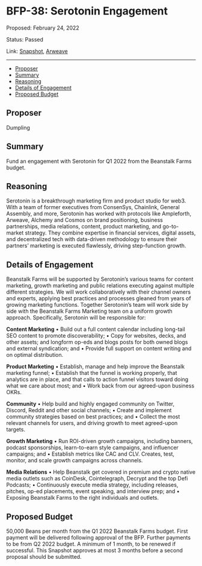 # BFP-38: Serotonin Engagement

Proposed: February 24, 2022

Status: Passed

Link: [Snapshot](https://snapshot.org/#/beanstalkfarms.eth/proposal/0xd48969fca0216576a46c1d5ce941249647ddcfd473fb194efcc81c6dca4ac0a0), [Arweave](https://arweave.net/bO8lUVrB7s23Lp4iE1GHJsuA8z1rVWgRcQamnX6NN9o)

---

- [Proposer](#proposer)
- [Summary](#summary)
- [Reasoning](#reasoning)
- [Details of Engagement](#details-of-engagement)
- [Proposed Budget](#proposed-budget)

## Proposer

Dumpling

## Summary

Fund an engagement with Serotonin for Q1 2022 from the Beanstalk Farms budget.

## Reasoning

Serotonin is a breakthrough marketing firm and product studio for web3. With a team of former executives from ConsenSys, Chainlink, General Assembly, and more, Serotonin has worked with protocols like Ampleforth, Arweave, Alchemy and Cosmos on brand positioning, business partnerships, media relations, content, product marketing, and go-to-market strategy. They combine expertise in financial services, digital assets, and decentralized tech with data-driven methodology to ensure their partners’ marketing is executed flawlessly, driving step-function growth. 

## Details of Engagement

Beanstalk Farms will be supported by Serotonin’s various teams for content marketing, growth marketing and public relations executing against multiple different strategies. We will work collaboratively with their channel owners and experts, applying best practices and processes gleaned from years of growing marketing functions. Together Serotonin’s team will work side by side with the Beanstalk Farms Marketing team on a uniform growth approach. Specifically, Serotonin will be responsible for:

**Content Marketing**
• Build out a full content calendar including long-tail SEO content to promote discoverability;
• Copy for websites, decks, and other assets; and longform op-eds and blogs posts for both owned blogs and external syndication; and
• Provide full support on content writing and on optimal distribution.

**Product Marketing**
• Establish, manage and help improve the Beanstalk marketing funnel;
• Establish that the funnel is working properly, that analytics are in place, and that calls to action funnel visitors toward doing what we care about most; and
• Work back from our agreed-upon business OKRs.

**Community**
• Help build and highly engaged community on Twitter, Discord, Reddit and other social channels;
• Create and implement community strategies based on best practices; and
• Collect the most relevant channels for users, and driving growth to meet agreed-upon targets.

**Growth Marketing**
• Run ROI-driven growth campaigns, including banners, podcast sponsorships, learn-to-earn style campaigns, and influencer campaigns; and
• Establish metrics like CAC and CLV. Creates, test, monitor, and scale growth campaigns across
channels.

**Media Relations**
• Help Beanstalk get covered in premium and crypto native media outlets such as CoinDesk,
Cointelegraph, Decrypt and the top Defi Podcasts;
• Continuously execute media strategy, including releases, pitches, op-ed placements, event speaking, and interview prep; and
• Exposing Beanstalk Farms to the right individuals and outlets.

## Proposed Budget

50,000 Beans per month from the Q1 2022 Beanstalk Farms budget. First payment will be delivered following approval of the BFP. Further payments to be from Q2 2022 budget. A minimum of 1 month, to be renewed if successful. This Snapshot approves at most 3 months before a second proposal should be submitted.

